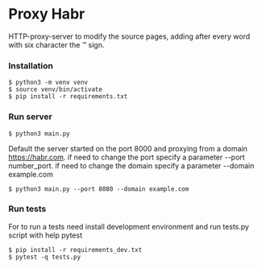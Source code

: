 # Proxy Habr

HTTP-proxy-server to modify the source pages, adding after every word with six character the ™ sign.

### Installation
```
$ python3 -m venv venv
$ source venv/bin/activate
$ pip install -r requirements.txt
```
### Run server
```
$ python3 main.py
```
Default the server started on the port 8000 and proxying from a domain https://habr.com.
if need to change the port specify a parameter --port number_port.
if need to change the domain specify a parameter --domain example.com
```
$ python3 main.py --port 8080 --domain example.com
```
### Run tests
For to run a tests need install development environment and run tests.py script with help pytest
```
$ pip install -r requirements_dev.txt
$ pytest -q tests.py
```
